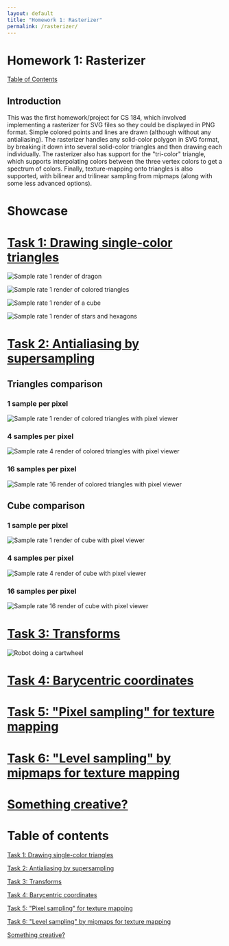 ```yaml
---
layout: default
title: "Homework 1: Rasterizer"
permalink: /rasterizer/
---
```


# Homework 1: Rasterizer
[Table of Contents]({{site.baseurl}}/rasterizer#table-of-contents)
## Introduction
This was the first homework/project for CS 184, which involved implementing a rasterizer for SVG files so they could be displayed in PNG format. 
Simple colored points and lines are drawn (although without any antialiasing).
The rasterizer handles any solid-color polygon in SVG format, by breaking it down into several solid-color triangles and then drawing each individually.
The rasterizer also has support for the "tri-color" triangle, which supports interpolating colors between the three vertex colors to get a spectrum of colors.
Finally, texture-mapping onto triangles is also supported, with bilinear and trilinear sampling from mipmaps (along with some less advanced options).  

# Showcase

# [Task 1: Drawing single-color triangles]({{site.baseurl}}/rasterizer/task1/)

![Sample rate 1 render of dragon](/hw-webpages-sp24-spegeerino/docs/assets/hw1images/task1-render-basic-svg3.png "Sample rate 1 render of dragon")

![Sample rate 1 render of colored triangles](/hw-webpages-sp24-spegeerino/docs/assets/hw1images/task1-render-basic-svg4.png "Sample rate 1 render of several colored triangles")

![Sample rate 1 render of a cube](/hw-webpages-sp24-spegeerino/docs/assets/hw1images/task1-render-basic-svg5.png "Sample rate 1 render of a cube")

![Sample rate 1 render of stars and hexagons](/hw-webpages-sp24-spegeerino/docs/assets/hw1images/task1-render-basic-svg6.png "Sample rate 1 render of stars and hexagons")

# [Task 2: Antialiasing by supersampling]({{site.baseurl}}/rasterizer/task2/)

## Triangles comparison
### 1 sample per pixel
![Sample rate 1 render of colored triangles with pixel viewer](/hw-webpages-sp24-spegeerino/docs/assets/hw1images/task2-svg4-SR1.png "Sample rate 1")
### 4 samples per pixel
![Sample rate 4 render of colored triangles with pixel viewer](/hw-webpages-sp24-spegeerino/docs/assets/hw1images/task2-svg4-SR4.png "Sample rate 4")
### 16 samples per pixel
![Sample rate 16 render of colored triangles with pixel viewer](/hw-webpages-sp24-spegeerino/docs/assets/hw1images/task2-svg4-SR16.png "Sample rate 16")
## Cube comparison
### 1 sample per pixel
![Sample rate 1 render of cube with pixel viewer](/hw-webpages-sp24-spegeerino/docs/assets/hw1images/task2-svg5-SR1.png "Sample rate 1")
### 4 samples per pixel
![Sample rate 4 render of cube with pixel viewer](/hw-webpages-sp24-spegeerino/docs/assets/hw1images/task2-svg5-SR4.png "Sample rate 4")
### 16 samples per pixel
![Sample rate 16 render of cube with pixel viewer](/hw-webpages-sp24-spegeerino/docs/assets/hw1images/task2-svg5-SR16.png "Sample rate 16")

# [Task 3: Transforms]({{site.baseurl}}/rasterizer/task3/)
![Robot doing a cartwheel](/hw-webpages-sp24-spegeerino/docs/assets/hw1images/task3-my-robot.png "Robot doing a cartwheel")

# [Task 4: Barycentric coordinates]({{site.baseurl}}/rasterizer/task4/)

# [Task 5: "Pixel sampling" for texture mapping]({{site.baseurl}}/rasterizer/task5/)

# [Task 6: "Level sampling" by mipmaps for texture mapping]({{site.baseurl}}/rasterizer/task6/)

# [Something creative?]({{site.baseurl}}/rasterizer/ec/)

# Table of contents

[Task 1: Drawing single-color triangles]({{site.baseurl}}/rasterizer/task1/)

[Task 2: Antialiasing by supersampling]({{site.baseurl}}/rasterizer/task2/)

[Task 3: Transforms]({{site.baseurl}}/rasterizer/task3/)

[Task 4: Barycentric coordinates]({{site.baseurl}}/rasterizer/task4/)

[Task 5: "Pixel sampling" for texture mapping]({{site.baseurl}}/rasterizer/task5/)

[Task 6: "Level sampling" by mipmaps for texture mapping]({{site.baseurl}}/rasterizer/task6/)

[Something creative?]({{site.baseurl}}/rasterizer/ec/)